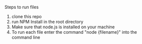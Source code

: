 Steps to run files

1. clone this repo
2. run NPM Install in the root directory
3. Make sure that node.js is installed on your machine
4. To run each file enter the command "node {filename}" into the command line

